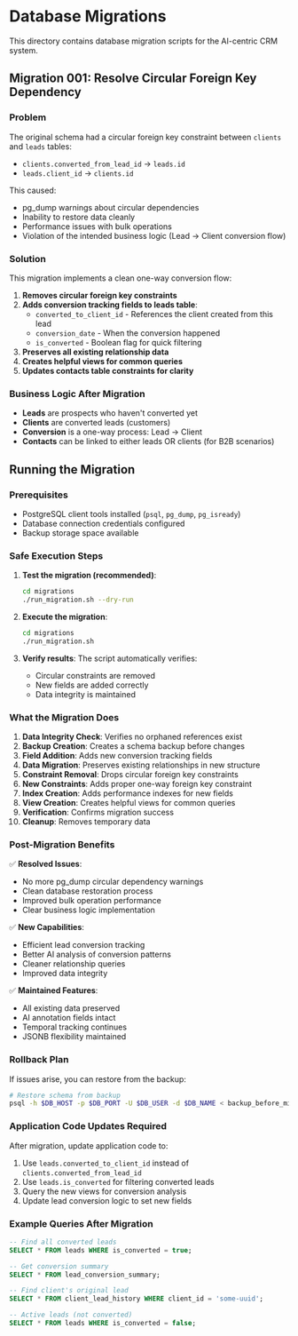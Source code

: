 # Database Migrations

This directory contains database migration scripts for the AI-centric CRM system.

## Migration 001: Resolve Circular Foreign Key Dependency

### Problem
The original schema had a circular foreign key constraint between `clients` and `leads` tables:
- `clients.converted_from_lead_id` → `leads.id`
- `leads.client_id` → `clients.id`

This caused:
- pg_dump warnings about circular dependencies
- Inability to restore data cleanly
- Performance issues with bulk operations
- Violation of the intended business logic (Lead → Client conversion flow)

### Solution
This migration implements a clean one-way conversion flow:
1. **Removes circular foreign key constraints**
2. **Adds conversion tracking fields to leads table**:
   - `converted_to_client_id` - References the client created from this lead
   - `conversion_date` - When the conversion happened
   - `is_converted` - Boolean flag for quick filtering
3. **Preserves all existing relationship data**
4. **Creates helpful views for common queries**
5. **Updates contacts table constraints for clarity**

### Business Logic After Migration
- **Leads** are prospects who haven't converted yet
- **Clients** are converted leads (customers)
- **Conversion** is a one-way process: Lead → Client
- **Contacts** can be linked to either leads OR clients (for B2B scenarios)

## Running the Migration

### Prerequisites
- PostgreSQL client tools installed (`psql`, `pg_dump`, `pg_isready`)
- Database connection credentials configured
- Backup storage space available

### Safe Execution Steps

1. **Test the migration (recommended)**:
   ```bash
   cd migrations
   ./run_migration.sh --dry-run
   ```

2. **Execute the migration**:
   ```bash
   cd migrations
   ./run_migration.sh
   ```

3. **Verify results**:
   The script automatically verifies:
   - Circular constraints are removed
   - New fields are added correctly
   - Data integrity is maintained

### What the Migration Does

1. **Data Integrity Check**: Verifies no orphaned references exist
2. **Backup Creation**: Creates a schema backup before changes
3. **Field Addition**: Adds new conversion tracking fields
4. **Data Migration**: Preserves existing relationships in new structure
5. **Constraint Removal**: Drops circular foreign key constraints
6. **New Constraints**: Adds proper one-way foreign key constraint
7. **Index Creation**: Adds performance indexes for new fields
8. **View Creation**: Creates helpful views for common queries
9. **Verification**: Confirms migration success
10. **Cleanup**: Removes temporary data

### Post-Migration Benefits

✅ **Resolved Issues**:
- No more pg_dump circular dependency warnings
- Clean database restoration process
- Improved bulk operation performance
- Clear business logic implementation

✅ **New Capabilities**:
- Efficient lead conversion tracking
- Better AI analysis of conversion patterns
- Cleaner relationship queries
- Improved data integrity

✅ **Maintained Features**:
- All existing data preserved
- AI annotation fields intact
- Temporal tracking continues
- JSONB flexibility maintained

### Rollback Plan

If issues arise, you can restore from the backup:
```bash
# Restore schema from backup
psql -h $DB_HOST -p $DB_PORT -U $DB_USER -d $DB_NAME < backup_before_migration_YYYYMMDD_HHMMSS.sql
```

### Application Code Updates Required

After migration, update application code to:
1. Use `leads.converted_to_client_id` instead of `clients.converted_from_lead_id`
2. Use `leads.is_converted` for filtering converted leads
3. Query the new views for conversion analysis
4. Update lead conversion logic to set new fields

### Example Queries After Migration

```sql
-- Find all converted leads
SELECT * FROM leads WHERE is_converted = true;

-- Get conversion summary
SELECT * FROM lead_conversion_summary;

-- Find client's original lead
SELECT * FROM client_lead_history WHERE client_id = 'some-uuid';

-- Active leads (not converted)
SELECT * FROM leads WHERE is_converted = false;
```